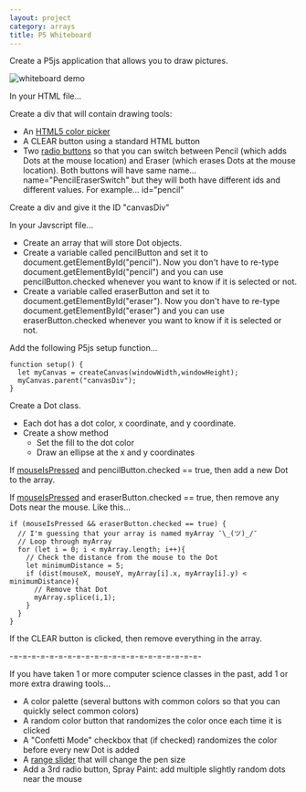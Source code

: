 ```yaml
---
layout: project
category: arrays
title: P5 Whiteboard
---
```


Create a P5js application that allows you to draw pictures.

![whiteboard demo](/wd/arrays/whiteboardDemo.gif)

In your HTML file...

Create a div that will contain drawing tools:
  - An [HTML5 color picker](https://www.w3schools.com/tags/att_input_type_color.asp)
  - A CLEAR button using a standard HTML button
  - Two [radio buttons](https://www.w3schools.com/tags/att_input_type_radio.asp) so that you can switch between Pencil (which adds Dots at the mouse location) and Eraser (which erases Dots at the mouse location). Both buttons will have same name... name="PencilEraserSwitch" but they will both have different ids and different values. For example... id="pencil"

Create a div and give it the ID "canvasDiv"

In your Javscript file...

- Create an array that will store Dot objects.
- Create a variable called pencilButton and set it to document.getElementById("pencil"). Now you don't have to re-type document.getElementById("pencil") and you can use pencilButton.checked whenever you want to know if it is selected or not.
- Create a variable called eraserButton and set it to document.getElementById("eraser"). Now you don't have to re-type document.getElementById("eraser") and you can use eraserButton.checked whenever you want to know if it is selected or not.

Add the following P5js setup function...
```
function setup() {
  let myCanvas = createCanvas(windowWidth,windowHeight);
  myCanvas.parent("canvasDiv");
}
```

Create a Dot class.
  - Each dot has a dot color, x coordinate, and y coordinate.
  - Create a show method
    - Set the fill to the dot color
    - Draw an ellipse at the x and y coordinates

If [mouseIsPressed](https://p5js.org/reference/#/p5/mouseIsPressed) and pencilButton.checked == true, then add a new Dot to the array.

If [mouseIsPressed](https://p5js.org/reference/#/p5/mouseIsPressed) and eraserButton.checked == true, then remove any Dots near the mouse. Like this...
```
if (mouseIsPressed && eraserButton.checked == true) {
  // I'm guessing that your array is named myArray ¯\_(ツ)_/¯
  // Loop through myArray
  for (let i = 0; i < myArray.length; i++){
    // Check the distance from the mouse to the Dot
    let minimumDistance = 5;
    if (dist(mouseX, mouseY, myArray[i].x, myArray[i].y) < minimumDistance){
      // Remove that Dot
      myArray.splice(i,1);
    }
  }
}
```

If the CLEAR button is clicked, then remove everything in the array.

-=-=-=-=-=-=-=-=-=-=-=-=-=-=-=-=-=-=-=-=-=-

If you have taken 1 or more computer science classes in the past, add 1 or more extra drawing tools...
  - A color palette (several buttons with common colors so that you can quickly select common colors)
  - A random color button that randomizes the color once each time it is clicked
  - A "Confetti Mode" checkbox that (if checked) randomizes the color before every new Dot is added
  - A [range slider](https://www.w3schools.com/tags/att_input_type_range.asp) that will change the pen size
  - Add a 3rd radio button, Spray Paint: add multiple slightly random dots near the mouse
